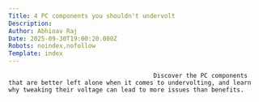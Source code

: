```yaml
---
Title: 4 PC components you shouldn't undervolt
Description: 
Author: Abhinav Raj
Date: 2025-09-30T19:00:20.000Z
Robots: noindex,nofollow
Template: index
---
```


                                            Discover the PC components that are better left alone when it comes to undervolting, and learn why tweaking their voltage can lead to more issues than benefits.
                                        